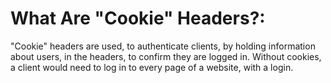 # What Are "Cookie" Headers?:
"Cookie" headers are used, to authenticate clients, by holding information about users, in the headers, to confirm they are logged in. Without cookies, a client would need to log in to every page of a website, with a login. 
